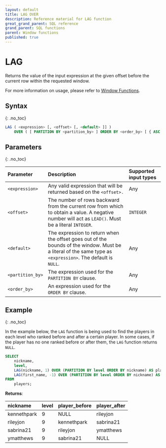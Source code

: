 ```yaml
---
layout: default
title: LAG OVER
description: Reference material for LAG function
great_grand_parent: SQL reference
grand_parent: SQL functions
parent: Window functions
published: true
---
```


# LAG

Returns the value of the input expression at the given offset before the current row within the requested window.

For more information on usage, please refer to [Window Functions](./index.md).

## Syntax
{: .no_toc}

```sql
LAG ( <expression> [, <offset> [, <default> ]] )
    OVER ( [ PARTITION BY <partition_by> ] ORDER BY <order_by> [ { ASC | DESC } ] )
```

## Parameters 
{: .no_toc}

| Parameter | Description                                      | Supported input types | 
| :--------- | :------------------------------------------------ | :------------| 
| `<expression>`     | Any valid expression that will be returned based on the `<offset>.`                                                    | Any |
| `<offset>`  | The number of rows backward from the current row from which to obtain a value. A negative number will act as `LEAD()`. Must be a literal `INTEGER`.       | 	`INTEGER` |
| `<default>` | The expression to return when the offset goes out of the bounds of the window. Must be a literal of the same type as `<expression>`. The default is `NULL`. | Any |
| `<partition_by>`    | The expression used for the `PARTITION BY` clause.                                                                           | Any |
| `<order_by>` | An expression used for the `ORDER BY` clause. | Any |

## Example
{: .no_toc}

In the example below, the `LAG` function is being used to find the players in each level who ranked before and after a certain player. In some cases, if the player has no one ranked before or after them, the `LAG` function returns `NULL`.

```sql
SELECT
	nickname,
	level,
	LAG(nickname, 1) OVER (PARTITION BY level ORDER BY nickname) AS player_before,
	LAG(first_name, -1) OVER (PARTITION BY level ORDER BY nickname) AS player_after
FROM
	players;
```

**Returns**:

| nickname | level | player_before | player_after |
|:----------|:-------------|:-------------|:--------------|
| kennethpark      |           9 | NULL        | rileyjon     |
| rileyjon   |           9 | kennethpark       | sabrina21         |
| sabrina21       |           9 | rileyjon    | ymatthews         |
| ymatthews      |           9 | sabrina21       | NULL         |
